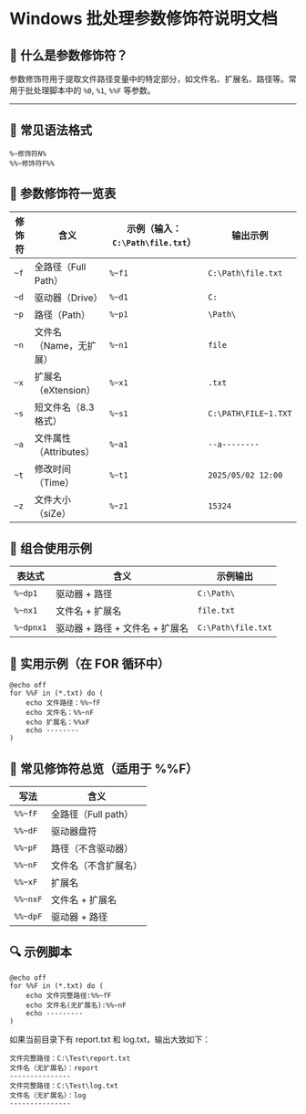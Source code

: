 # Windows 批处理参数修饰符说明文档

## 📌 什么是参数修饰符？

参数修饰符用于提取文件路径变量中的特定部分，如文件名、扩展名、路径等。常用于批处理脚本中的 `%0`, `%1`, `%%F` 等参数。

---

## 🔧 常见语法格式

```
%~修饰符N%
%%~修饰符F%%
```
## 🧩 参数修饰符一览表
| 修饰符  | 含义               | 示例（输入：`C:\Path\file.txt`） | 输出示例                 |
| ---- | ---------------- | ------------------------- | -------------------- |
| `~f` | 全路径（Full Path）   | `%~f1`                    | `C:\Path\file.txt`   |
| `~d` | 驱动器（Drive）       | `%~d1`                    | `C:`                 |
| `~p` | 路径（Path）         | `%~p1`                    | `\Path\`             |
| `~n` | 文件名（Name，无扩展）    | `%~n1`                    | `file`               |
| `~x` | 扩展名（eXtension）   | `%~x1`                    | `.txt`               |
| `~s` | 短文件名（8.3 格式）     | `%~s1`                    | `C:\PATH\FILE~1.TXT` |
| `~a` | 文件属性（Attributes） | `%~a1`                    | `--a--------`        |
| `~t` | 修改时间（Time）       | `%~t1`                    | `2025/05/02 12:00`   |
| `~z` | 文件大小（siZe）       | `%~z1`                    | `15324`              |
## 🧩 组合使用示例
| 表达式       | 含义                   | 示例输出               |
| --------- | -------------------- | ------------------ |
| `%~dp1`   | 驱动器 + 路径             | `C:\Path\`         |
| `%~nx1`   | 文件名 + 扩展名            | `file.txt`         |
| `%~dpnx1` | 驱动器 + 路径 + 文件名 + 扩展名 | `C:\Path\file.txt` |
## 📘 实用示例（在 FOR 循环中）
~~~
@echo off
for %%F in (*.txt) do (
    echo 文件路径：%%~fF
    echo 文件名：%%~nF
    echo 扩展名：%%xF
    echo --------    
)
~~~

## 🧩 常见修饰符总览（适用于 %%F）
| 写法       | 含义             |
| -------- | -------------- |
| `%%~fF`  | 全路径（Full path） |
| `%%~dF`  | 驱动器盘符          |
| `%%~pF`  | 路径（不含驱动器）      |
| `%%~nF`  | 文件名（不含扩展名）     |
| `%%~xF`  | 扩展名            |
| `%%~nxF` | 文件名 + 扩展名      |
| `%%~dpF` | 驱动器 + 路径       |
## 🔍 示例脚本
~~~
@echo off
for %%F in (*.txt) do (
    echo 文件完整路径:%%~fF
    echo 文件名(无扩展名):%%~nF
    echo ---------
)
~~~
如果当前目录下有 report.txt 和 log.txt，输出大致如下：
~~~
文件完整路径：C:\Test\report.txt
文件名（无扩展名）：report
---------------
文件完整路径：C:\Test\log.txt
文件名（无扩展名）：log
---------------
~~~